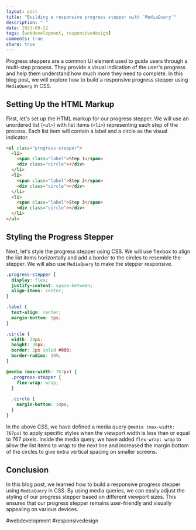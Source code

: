 ```yaml
---
layout: post
title: "Building a responsive progress stepper with `MediaQuery`"
description: " "
date: 2023-09-22
tags: [webdevelopment, responsivedesign]
comments: true
share: true
---
```


Progress steppers are a common UI element used to guide users through a multi-step process. They provide a visual indication of the user's progress and help them understand how much more they need to complete. In this blog post, we will explore how to build a responsive progress stepper using `MediaQuery` in CSS.

## Setting Up the HTML Markup

First, let's set up the HTML markup for our progress stepper. We will use an unordered list (`<ul>`) with list items (`<li>`) representing each step of the process. Each list item will contain a label and a circle as the visual indicator.

```html
<ul class="progress-stepper">
  <li>
    <span class="label">Step 1</span>
    <div class="circle"></div>
  </li>
  <li>
    <span class="label">Step 2</span>
    <div class="circle"></div>
  </li>
  <li>
    <span class="label">Step 3</span>
    <div class="circle"></div>
  </li>
</ul>
```

## Styling the Progress Stepper

Next, let's style the progress stepper using CSS. We will use flexbox to align the list items horizontally and add a border to the circles to resemble the stepper. We will also use `MediaQuery` to make the stepper responsive.

```css
.progress-stepper {
  display: flex;
  justify-content: space-between;
  align-items: center;
}

.label {
  text-align: center;
  margin-bottom: 5px;
}

.circle {
  width: 30px;
  height: 30px;
  border: 2px solid #000;
  border-radius: 50%;
}

@media (max-width: 767px) {
  .progress-stepper {
    flex-wrap: wrap;
  }
  
  .circle {
    margin-bottom: 10px;
  }
}
```
In the above CSS, we have defined a media query `@media (max-width: 767px)` to apply specific styles when the viewport width is less than or equal to 767 pixels. Inside the media query, we have added `flex-wrap: wrap` to allow the list items to wrap to the next line and increased the margin bottom of the circles to give extra vertical spacing on smaller screens.

## Conclusion

In this blog post, we learned how to build a responsive progress stepper using `MediaQuery` in CSS. By using media queries, we can easily adjust the styling of our progress stepper based on different viewport sizes. This ensures that our progress stepper remains user-friendly and visually appealing on various devices.

#webdevelopment #responsivedesign
